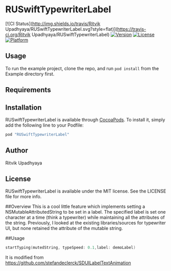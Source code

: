 # RUSwiftTypewriterLabel

[![CI Status](http://img.shields.io/travis/Ritvik Upadhyaya/RUSwiftTypewriterLabel.svg?style=flat)](https://travis-ci.org/Ritvik Upadhyaya/RUSwiftTypewriterLabel)
[![Version](https://img.shields.io/cocoapods/v/RUSwiftTypewriterLabel.svg?style=flat)](http://cocoapods.org/pods/RUSwiftTypewriterLabel)
[![License](https://img.shields.io/cocoapods/l/RUSwiftTypewriterLabel.svg?style=flat)](http://cocoapods.org/pods/RUSwiftTypewriterLabel)
[![Platform](https://img.shields.io/cocoapods/p/RUSwiftTypewriterLabel.svg?style=flat)](http://cocoapods.org/pods/RUSwiftTypewriterLabel)

## Usage

To run the example project, clone the repo, and run `pod install` from the Example directory first.

## Requirements

## Installation

RUSwiftTypewriterLabel is available through [CocoaPods](http://cocoapods.org). To install
it, simply add the following line to your Podfile:

```ruby
pod "RUSwiftTypewriterLabel"
```

## Author

Ritvik Upadhyaya

## License

RUSwiftTypewriterLabel is available under the MIT license. See the LICENSE file for more info.

##Overview
This is a cool little feature which implements setting a NSMutableAttributedString to be set in a label. The specified label is set one character at a time (think a typewriter) while maintaining all the attributes of the string. Previously, I looked at the existing libraries/sources for typewriter UI, but none retained the attribute of the mutable string.

##Usage
```swift
startTyping(mutedString, typeSpeed: 0.1,label: demoLabel)
```
It is modified from https://github.com/stefandeclerck/SDUILabelTextAnimation

